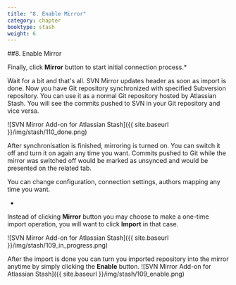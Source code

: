 ```yaml
---
title: "8. Enable Mirror"
category: chapter
booktype: stash
weight: 6
---
```

##8. Enable Mirror

Finally, click **Mirror** button to start initial connection process.*

Wait for a bit and that's all. 
SVN Mirror updates header as soon as import is done. Now you have Git repository synchronized with specified Subversion repository. You can use it as a normal Git repository hosted by Atlassian Stash.
You will see the commits pushed to SVN in your Git repository and vice versa.

![SVN Mirror Add-on for Atlassian Stash]({{ site.baseurl }}/img/stash/110_done.png)

After synchronisation is finished, mirroring is turned on. You can switch it off and turn it on again any time you want. Commits pushed to Git while the mirror was switched off would be marked as unsynced and would be presented on the related tab.

You can change configuration, connection settings, authors mapping any time you want.

*
Instead of clicking **Mirror** button you may choose to make a one-time import operation, you will want to click **Import** in that case.

![SVN Mirror Add-on for Atlassian Stash]({{ site.baseurl }}/img/stash/109_in_progress.png)

After the import is done  you can turn you imported repository into the mirror anytime by simply clicking the **Enable** button.
![SVN Mirror Add-on for Atlassian Stash]({{ site.baseurl }}/img/stash/109_enable.png)

[](#up)




